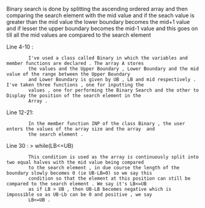 Binary search is done by splitting the ascending ordered array and then comparing the search element with the mid value
and if the seach value is greater than the mid value the lower boundary becomes the mid+1 value and if lesser the upper
boundary becomes the mid-1 value and this goes on till all the mid values are compared to the search element 

Line 4-10 :
           
            I've used a class called Binary in which the variables and member functions are declared . The array A stores
            the values and the Upper Boundary , Lower Boundary and the mid value of the range between the Upper Boundary 
            and Lower Boundary is given by UB , LB and mid respectively .  I've taken three functions , one for inputting the 
            values , one for performing the Binary Search and the other to Display the position of the search element in the 
            Array .
            

Line 12-21: 
            
            In the member function INP of the class Binary , the user enters the values of the array size and the array  and
            the search element . 


Line 30 : 
            >  while(LB<=UB)
            
            This condition is used as the array is continuously split into two equal halves with the mid value being compared
            to the search element , in due course the length of the boundary slowly becomes 0 (ie UB-LB=0) so we say this
            condition so that the element at this position can still be compared to the search element . We say it's LB<=UB
            as if LB > UB , then UB-LB becomes negative which is impossible so as UB-Lb can be 0 and positive , we say 
            LB<=UB .
            
            

            
